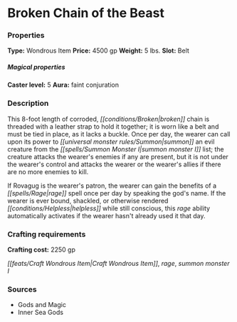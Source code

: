 ﻿---
Title: "Broken Chain of the Beast"
Type: "Wondrous Item"
Price: "4500 gp"
Weight: "5 lbs."
Slot: "Belt"
Caster level: "5"
Aura: "faint conjuration"
Description: |
  "This 8-foot length of corroded, broken chain is threaded with a leather strap to hold it together; it is worn like a belt and must be tied in place, as it lacks a buckle. Once per day, the wearer can call upon its power to summon an evil creature from the _summon monster I_ list; the creature attacks the wearer's enemies if any are present, but it is not under the wearer's control and attacks the wearer or the wearer's allies if there are no more enemies to kill.
  If Rovagug is the wearer's patron, the wearer can gain the benefits of a _rage_ spell once per day by speaking the god's name. If the wearer is ever bound, shackled, or otherwise rendered helpless while still conscious, this _rage_ ability automatically activates if the wearer hasn't already used it that day."
Crafting cost: "2250 gp"
Sources: "['Gods and Magic', 'Inner Sea Gods']"
---

# Broken Chain of the Beast

### Properties

**Type:** Wondrous Item **Price:** 4500 gp **Weight:** 5 lbs. **Slot:** Belt

##### Magical properties

**Caster level:** 5 **Aura:** faint conjuration

### Description

This 8-foot length of corroded, _[[conditions/Broken|broken]]_ chain is threaded with a leather strap to hold it together; it is worn like a belt and must be tied in place, as it lacks a buckle. Once per day, the wearer can call upon its power to _[[universal monster rules/Summon|summon]]_ an evil creature from the _[[spells/Summon Monster I|summon monster I]]_ list; the creature attacks the wearer's enemies if any are present, but it is not under the wearer's control and attacks the wearer or the wearer's allies if there are no more enemies to kill.

If Rovagug is the wearer's patron, the wearer can gain the benefits of a _[[spells/Rage|rage]]_ spell once per day by speaking the god's name. If the wearer is ever bound, shackled, or otherwise rendered _[[conditions/Helpless|helpless]]_ while still conscious, this _rage_ ability automatically activates if the wearer hasn't already used it that day.

### Crafting requirements

**Crafting cost:** 2250 gp

_[[feats/Craft Wondrous Item|Craft Wondrous Item]]_, _rage_, _summon monster I_

### Sources

* Gods and Magic
* Inner Sea Gods